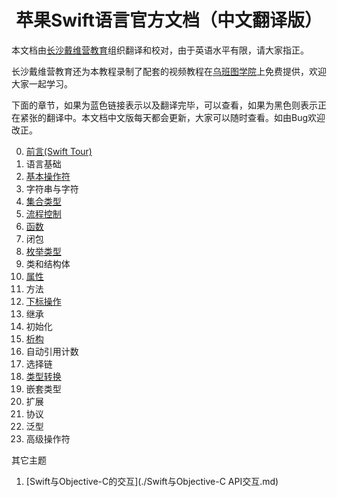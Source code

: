 # <center>苹果Swift语言官方文档（中文翻译版）</center>

本文档由[长沙戴维营教育](http://www.diveinedu.cn)组织翻译和校对，由于英语水平有限，请大家指正。

长沙戴维营教育还为本教程录制了配套的视频教程在[乌班图学院](http://www.ubuntucollege.cn)上免费提供，欢迎大家一起学习。

下面的章节，如果为蓝色链接表示以及翻译完毕，可以查看，如果为黑色则表示正在紧张的翻译中。本文档中文版每天都会更新，大家可以随时查看。如由Bug欢迎改正。

0. [前言(Swift Tour)](./Swift简明教程.md)
1. 语言基础
2. [基本操作符](./Swift编程教程-操作符.md)
3. 字符串与字符
4. [集合类型](./Swift编程教程-集合类型-数组.md)
5. [流程控制](./Swift编程教程-流程控制.md)
6. [函数](./Swift编程教程-函数.md)
7. 闭包
8. [枚举类型](./Swift编程教程-枚举类型.md)
9. 类和结构体
10. [属性](./Swift编程教程-属性.md)
11. 方法
12. [下标操作](./Swift编程教程-下标操作.md)
13. 继承
14. 初始化
15. [析构](./Swift编程教程-析构函数.md)
16. 自动引用计数
17. 选择链
18. [类型转换](./Swift编程教程-类型转换.md)
19. 嵌套类型
20. 扩展
21. 协议
22. 泛型
23. 高级操作符

其它主题
1. [Swift与Objective-C的交互](./Swift与Objective-C API交互.md)